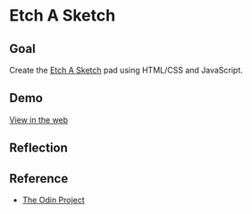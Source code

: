 # Etch A Sketch

## Goal
Create the [Etch A Sketch](https://en.wikipedia.org/wiki/Etch_A_Sketch) pad using HTML/CSS and JavaScript.

## Demo
[View in the web](https://muicode.github.io/projects/etch-a-sketch/)

## Reflection


## Reference
- [The Odin Project](https://www.theodinproject.com/lessons/etch-a-sketch-project)
